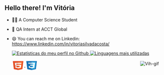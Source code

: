 ## Hello there! I'm Vitória

- 👩‍💻 A Computer Science Student
- 🌱 QA Intern at ACCT Global
- 😄 You can reach me on Linkedin: https://www.linkedin.com/in/vitoriasilvadacosta/


  <div>
    <a href="https//github.com/vihsilvadacosta">
    <img height="180em" src="https://github-readme-stats.vercel.app/api?username=vihsilvadacosta&show_icons=true&include_all_commits=true&theme=dracula" alt="Estatísticas do meu perfil no Github">
    <img height="180em" src="https://github-readme-stats.vercel.app/api/top-langs/?username=vihsilvadacosta&layout=compact&langs_count=168&theme=dracula" alt="Linguagens mais utilizadas">  
  </div>
  <div style="display: inline_block"><br>
    <img align="center" alt="Vih-HTML" height="30" width="40" src="https://raw.githubusercontent.com/devicons/devicon/master/icons/html5/html5-original.svg">
    <img align="center" alt="Vih-CSS" height="30" width="40" src="https://raw.githubusercontent.com/devicons/devicon/master/icons/css3/css3-original.svg">
    <img align="right" alt="Vih-gif" src="https://cdn.discordapp.com/attachments/795358919417397249/825430589581688872/hi.gif">
  </div> 
  
  
